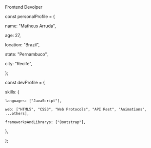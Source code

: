 Frontend Devolper



const personalProfile = {

  name: "Matheus Arruda",
  
  age: 27,
  
  location: "Brazil",
  
  state: "Pernambuco",
  
  city: "Recife",
  
};



const devProfile = {

  skills: {
	
    languages: ["JavaScript"],
		
    web: ["HTML5", "CSS3", "Web Protocols", "API Rest", "Animations", ...others],
		
    frameworksAndLibrarys: ["Bootstrap"],
		
  },
	
};
